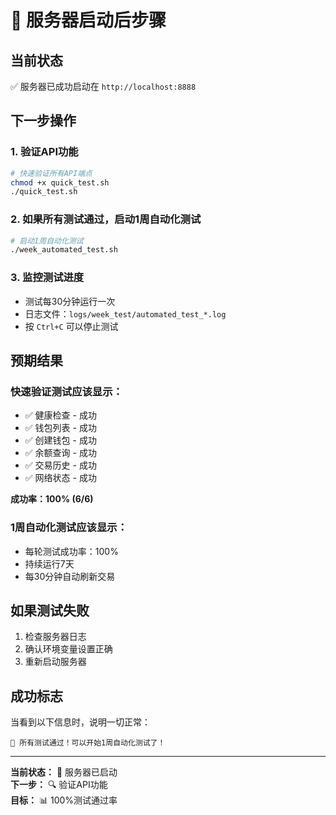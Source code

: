 # 🎯 服务器启动后步骤

## 当前状态
✅ 服务器已成功启动在 `http://localhost:8888`

## 下一步操作

### 1. 验证API功能
```bash
# 快速验证所有API端点
chmod +x quick_test.sh
./quick_test.sh
```

### 2. 如果所有测试通过，启动1周自动化测试
```bash
# 启动1周自动化测试
./week_automated_test.sh
```

### 3. 监控测试进度
- 测试每30分钟运行一次
- 日志文件：`logs/week_test/automated_test_*.log`
- 按 `Ctrl+C` 可以停止测试

## 预期结果

### 快速验证测试应该显示：
- ✅ 健康检查 - 成功
- ✅ 钱包列表 - 成功
- ✅ 创建钱包 - 成功
- ✅ 余额查询 - 成功
- ✅ 交易历史 - 成功
- ✅ 网络状态 - 成功

**成功率：100% (6/6)**

### 1周自动化测试应该显示：
- 每轮测试成功率：100%
- 持续运行7天
- 每30分钟自动刷新交易

## 如果测试失败

1. 检查服务器日志
2. 确认环境变量设置正确
3. 重新启动服务器

## 成功标志

当看到以下信息时，说明一切正常：
```
🎉 所有测试通过！可以开始1周自动化测试了！
```

---

**当前状态：** 🚀 服务器已启动  
**下一步：** 🔍 验证API功能  
**目标：** 📊 100%测试通过率
